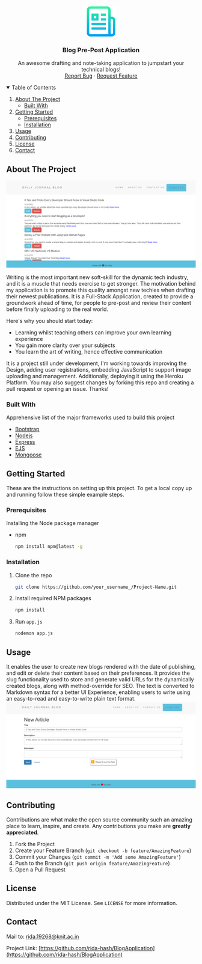 <!-- PROJECT LOGO -->
<br />
<p align="center">
  <a href="https://github.com/othneildrew/Best-README-Template">
    <img src="images/logo.png" alt="Logo" width="80" height="80">
  </a>

  <h3 align="center">Blog Pre-Post Application</h3>

  <p align="center">
    An awesome drafting and note-taking application to jumpstart your technical blogs!
    <br />
<!--     <a href="https://github.com/othneildrew/Best-README-Template"><strong>Explore the docs »</strong></a>
    <br />
    <br />
    <a href="https://github.com/othneildrew/Best-README-Template">View Demo</a> -->
    <a href="https://github.com/rida-hash/BlogApplication/issues">Report Bug</a>
    ·
    <a href="https://github.com/rida-hash/BlogApplication/issues">Request Feature</a>
  </p>
</p>



<!-- TABLE OF CONTENTS -->
<details open="open">
  <summary>Table of Contents</summary>
  <ol>
    <li>
      <a href="#about-the-project">About The Project</a>
      <ul>
        <li><a href="#built-with">Built With</a></li>
      </ul>
    </li>
    <li>
      <a href="#getting-started">Getting Started</a>
      <ul>
        <li><a href="#prerequisites">Prerequisites</a></li>
        <li><a href="#installation">Installation</a></li>
      </ul>
    </li>
    <li><a href="#usage">Usage</a></li>
    <li><a href="#contributing">Contributing</a></li>
    <li><a href="#license">License</a></li>
    <li><a href="#contact">Contact</a></li>
<!--     <li><a href="#acknowledgements">Acknowledgements</a></li> -->
  </ol>
</details>



<!-- ABOUT THE PROJECT -->
## About The Project

<img src="https://github.com/rida-hash/BlogApplication/blob/main/images/maininterface.png?raw=true"></img>

Writing is the most important new soft-skill for the dynamic tech industry, and it is a muscle that needs exercise to get stronger. The motivation behind my application is to promote this quality amongst new techies when drafting their newest publications. It is a Full-Stack Application, created to provide a groundwork ahead of time, for people to pre-post and review their content before finally uploading to the real world.

Here's why you should start today:
* Learning whilst teaching others can improve your own learning experience
* You gain more clarity over your subjects
* You learn the art of writing, hence effective communication

It is a project still under development, I'm working towards improving the Design, adding user registrations, embedding JavaScript to support image uploading and management. Additionally, deploying it using the Heroku Platform. You may also suggest changes by forking this repo and creating a pull request or opening an issue. Thanks!


### Built With

Apprehensive list of the major frameworks used to build this project
* [Bootstrap](https://getbootstrap.com)
* [Nodejs](https://nodejs.org/en/)
* [Express](https://expressjs.com/)
* [EJS](https://ejs.co/)
* [Mongoose](https://mongoosejs.com/)



<!-- GETTING STARTED -->
## Getting Started

These are the instructions on setting up this project.
To get a local copy up and running follow these simple example steps.

### Prerequisites

Installing the Node package manager
* npm
  ```sh
  npm install npm@latest -g
  ```

### Installation
1. Clone the repo
   ```sh
   git clone https://github.com/your_username_/Project-Name.git
   ```
2. Install required NPM packages
   ```sh
   npm install
   ```
4. Run `app.js`
   ```sh
   nodemon app.js
   ```



<!-- USAGE EXAMPLES -->
## Usage

It enables the user to create new blogs rendered with the date of publishing, and edit or delete their content based on their preferences. It provides the slug functionality used to store and generate valid URLs for the dynamically created blogs, along with method-override for SEO. The text is converted to Markdown syntax for a better UI Experience, enabling users to write using an easy-to-read and easy-to-write plain text format.
<img src="https://github.com/rida-hash/BlogApplication/blob/main/images/add.png?raw=true"></img>

<!-- CONTRIBUTING -->
## Contributing

Contributions are what make the open source community such an amazing place to learn, inspire, and create. Any contributions you make are **greatly appreciated**.

1. Fork the Project
2. Create your Feature Branch (`git checkout -b feature/AmazingFeature`)
3. Commit your Changes (`git commit -m 'Add some AmazingFeature'`)
4. Push to the Branch (`git push origin feature/AmazingFeature`)
5. Open a Pull Request



<!-- LICENSE -->
## License

Distributed under the MIT License. See `LICENSE` for more information.



<!-- CONTACT -->
## Contact
Mail to: rida.19268@knit.ac.in

Project Link: [https://github.com/rida-hash/BlogApplication](https://github.com/rida-hash/BlogApplication)



<!-- ACKNOWLEDGEMENTS -->
<!-- ## Acknowledgements
* [GitHub Emoji Cheat Sheet](https://www.webpagefx.com/tools/emoji-cheat-sheet)
* [Img Shields](https://shields.io)
* [Choose an Open Source License](https://choosealicense.com)
* [GitHub Pages](https://pages.github.com)
* [Animate.css](https://daneden.github.io/animate.css)
* [Loaders.css](https://connoratherton.com/loaders)
* [Slick Carousel](https://kenwheeler.github.io/slick)
* [Smooth Scroll](https://github.com/cferdinandi/smooth-scroll)
* [Sticky Kit](http://leafo.net/sticky-kit)
* [JVectorMap](http://jvectormap.com)
* [Font Awesome](https://fontawesome.com) -->





<!-- MARKDOWN LINKS & IMAGES -->
<!-- https://www.markdownguide.org/basic-syntax/#reference-style-links -->

<!-- [license-shield]: 
[license-url]: https://img.shields.io/github/license/rida-hash/BlogApplication
[product-screenshot]: images/screenshot.png -->
